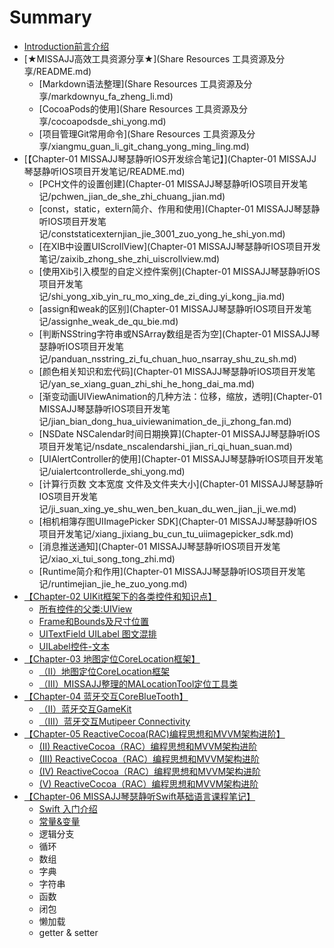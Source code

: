 # Summary

* [Introduction前言介绍](README.md)
* [★MISSAJJ高效工具资源分享★](Share Resources 工具资源及分享/README.md)
   * [Markdown语法整理](Share Resources 工具资源及分享/markdownyu_fa_zheng_li.md)
   * [CocoaPods的使用](Share Resources 工具资源及分享/cocoapodsde_shi_yong.md)
   * [项目管理Git常用命令](Share Resources 工具资源及分享/xiangmu_guan_li_git_chang_yong_ming_ling.md)
* [【Chapter-01  MISSAJJ琴瑟静听IOS开发综合笔记】](Chapter-01 MISSAJJ琴瑟静听IOS项目开发笔记/README.md)
   * [PCH文件的设置创建](Chapter-01 MISSAJJ琴瑟静听IOS项目开发笔记/pchwen_jian_de_she_zhi_chuang_jian.md)
   * [const，static，extern简介、作用和使用](Chapter-01 MISSAJJ琴瑟静听IOS项目开发笔记/conststaticexternjian_jie_3001_zuo_yong_he_shi_yon.md)
   * [在XIB中设置UIScrollView](Chapter-01 MISSAJJ琴瑟静听IOS项目开发笔记/zaixib_zhong_she_zhi_uiscrollview.md)
   * [使用Xib引入模型的自定义控件案例](Chapter-01 MISSAJJ琴瑟静听IOS项目开发笔记/shi_yong_xib_yin_ru_mo_xing_de_zi_ding_yi_kong_jia.md)
   * [assign和weak的区别](Chapter-01 MISSAJJ琴瑟静听IOS项目开发笔记/assignhe_weak_de_qu_bie.md)
   * [判断NSString字符串或NSArray数组是否为空](Chapter-01 MISSAJJ琴瑟静听IOS项目开发笔记/panduan_nsstring_zi_fu_chuan_huo_nsarray_shu_zu_sh.md)
   * [颜色相关知识和宏代码](Chapter-01 MISSAJJ琴瑟静听IOS项目开发笔记/yan_se_xiang_guan_zhi_shi_he_hong_dai_ma.md)
   * [渐变动画UIViewAnimation的几种方法：位移，缩放，透明](Chapter-01 MISSAJJ琴瑟静听IOS项目开发笔记/jian_bian_dong_hua_uiviewanimation_de_ji_zhong_fan.md)
   * [NSDate NSCalendar时间日期换算](Chapter-01 MISSAJJ琴瑟静听IOS项目开发笔记/nsdate_nscalendarshi_jian_ri_qi_huan_suan.md)
   * [UIAlertController的使用](Chapter-01 MISSAJJ琴瑟静听IOS项目开发笔记/uialertcontrollerde_shi_yong.md)
   * [计算行页数 文本宽度 文件及文件夹大小](Chapter-01 MISSAJJ琴瑟静听IOS项目开发笔记/ji_suan_xing_ye_shu_wen_ben_kuan_du_wen_jian_ji_we.md)
   * [相机相簿存图UIImagePicker SDK](Chapter-01 MISSAJJ琴瑟静听IOS项目开发笔记/xiang_jixiang_bu_cun_tu_uiimagepicker_sdk.md)
   * [消息推送通知](Chapter-01 MISSAJJ琴瑟静听IOS项目开发笔记/xiao_xi_tui_song_tong_zhi.md)
   * [Runtime简介和作用](Chapter-01 MISSAJJ琴瑟静听IOS项目开发笔记/runtimejian_jie_he_zuo_yong.md)
* [【Chapter-02  UIKit框架下的各类控件和知识点】](UIKit框架下的各类控件和知识点/README.md)
   * [所有控件的父类:UIView](UIKit框架下的各类控件和知识点/suo_you_kong_jian_de_fu_7c7b3a_uiview.md)
   * [Frame和Bounds及尺寸位置](UIKit框架下的各类控件和知识点/framehe_bounds_ji_chi_cun_wei_zhi.md)
   * [UITextField UILabel 图文混排](UIKit框架下的各类控件和知识点/uitextfield_uilabel_tu_wen_hun_pai.md)
   * [UILabel控件-文本](UIKit框架下的各类控件和知识点/uilabelkong_4ef6-_wen_ben.md)
* [【Chapter-03 地图定位CoreLocation框架】](地图定位CoreLocation框架/README.md)
   * [（II）地图定位CoreLocation框架](地图定位CoreLocation框架/iiff09ditu_ding_wei_corelocation_kuang_jia.md)
   * [（III）MISSAJJ整理的MALocationTool定位工具类](地图定位CoreLocation框架/iiimissajjzheng_li_de_malocationtool_ding_wei_gong.md)
* [【Chapter-04 蓝牙交互CoreBlueTooth】](蓝牙交互CoreBlueTooth/README.md)
   * [（II）蓝牙交互GameKit](蓝牙交互CoreBlueTooth/iiff09_lan_ya_jiao_hu_gamekit.md)
   * [（III）蓝牙交互Mutipeer Connectivity](蓝牙交互CoreBlueTooth/iiiff09_lan_ya_jiaohu_mutipeer_connectivity.md)
* [【Chapter-05 ReactiveCocoa(RAC)编程思想和MVVM架构进阶】](ReactiveCocoa（RAC）编程思想和MVVM架构进阶/README.md)
   * [(II)  ReactiveCocoa（RAC）编程思想和MVVM架构进阶](ReactiveCocoa（RAC）编程思想和MVVM架构进阶/ii_reactivecocoa_racff09_bian_cheng_si_xiang_he_mv.md)
   * [(III)  ReactiveCocoa（RAC）编程思想和MVVM架构进阶](ReactiveCocoa（RAC）编程思想和MVVM架构进阶/iii_reactivecocoa_racff09_bian_cheng_si_xiang_he_m.md)
   * [(IV)  ReactiveCocoa（RAC）编程思想和MVVM架构进阶](ReactiveCocoa（RAC）编程思想和MVVM架构进阶/iv_reactivecocoa_racff09_bian_cheng_si_xiang_he_mv.md)
   * [(V) ReactiveCocoa（RAC）编程思想和MVVM架构进阶](ReactiveCocoa（RAC）编程思想和MVVM架构进阶/v_reactivecocoaracff09_bian_cheng_si_xiang_he_mvvm.md)
* [【Chapter-06 MISSAJJ琴瑟静听Swift基础语言课程笔记】](MISSAJJ琴瑟静听Swift基础语言课程笔记/SUMMARY.md)
   * [Swift 入门介绍](MISSAJJ琴瑟静听Swift基础语言课程笔记/README.md)
   * [常量&变量](MISSAJJ琴瑟静听Swift基础语言课程笔记/01.md)
   * 逻辑分支
   * 循环
   * 数组
   * 字典
   * 字符串
   * 函数
   * 闭包
   * 懒加载
   * getter & setter

